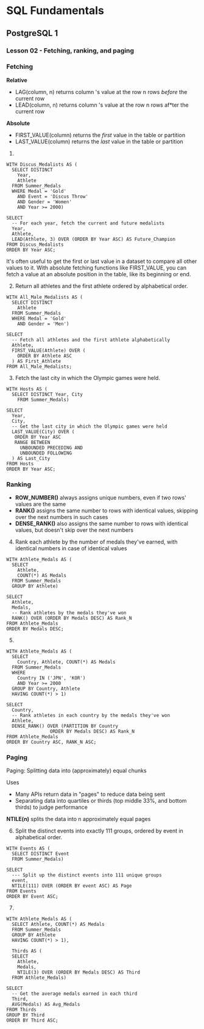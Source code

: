 # SQL Fundamentals

## PostgreSQL 1

### Lesson 02 - Fetching, ranking, and paging

### Fetching

**Relative**
- LAG(column, n) returns column 's value at the row n rows *before* the current row
- LEAD(column, n) returns column 's value at the row n rows af*ter the current row

**Absolute**
- FIRST_VALUE(column) returns the *first* value in the table or partition
- LAST_VALUE(column) returns the *last* value in the table or partition

1) 

```
WITH Discus_Medalists AS (
  SELECT DISTINCT
    Year,
    Athlete
  FROM Summer_Medals
  WHERE Medal = 'Gold'
    AND Event = 'Discus Throw'
    AND Gender = 'Women'
    AND Year >= 2000)

SELECT
  -- For each year, fetch the current and future medalists
  Year,
  Athlete,
  LEAD(Athlete, 3) OVER (ORDER BY Year ASC) AS Future_Champion
FROM Discus_Medalists
ORDER BY Year ASC;
```

It's often useful to get the first or last value in a dataset to compare all other values to it. With absolute fetching functions like FIRST_VALUE, you can fetch a value at an absolute position in the table, like its beginning or end.

2) Return all athletes and the first athlete ordered by alphabetical order.

```
WITH All_Male_Medalists AS (
  SELECT DISTINCT
    Athlete
  FROM Summer_Medals
  WHERE Medal = 'Gold'
    AND Gender = 'Men')

SELECT
  -- Fetch all athletes and the first athlete alphabetically
  Athlete,
  FIRST_VALUE(Athlete) OVER (
    ORDER BY Athlete ASC
  ) AS First_Athlete
FROM All_Male_Medalists;
```

3) Fetch the last city in which the Olympic games were held.

```
WITH Hosts AS (
  SELECT DISTINCT Year, City
    FROM Summer_Medals)

SELECT
  Year,
  City,
  -- Get the last city in which the Olympic games were held
  LAST_VALUE(City) OVER (
   ORDER BY Year ASC
   RANGE BETWEEN
     UNBOUNDED PRECEDING AND
     UNBOUNDED FOLLOWING
  ) AS Last_City
FROM Hosts
ORDER BY Year ASC;
```

### Ranking

- **ROW_NUMBER()** always assigns unique numbers, even if two rows' values are the same
- **RANK()** assigns the same number to rows with identical values, skipping over the next numbers in such cases
- **DENSE_RANK()** also assigns the same number to rows with identical values, but doesn't skip over the next numbers

4) Rank each athlete by the number of medals they've earned, with identical numbers in case of identical values

```
WITH Athlete_Medals AS (
  SELECT
    Athlete,
    COUNT(*) AS Medals
  FROM Summer_Medals
  GROUP BY Athlete)

SELECT
  Athlete,
  Medals,
  -- Rank athletes by the medals they've won
  RANK() OVER (ORDER BY Medals DESC) AS Rank_N
FROM Athlete_Medals
ORDER BY Medals DESC;
```

5) 

```
WITH Athlete_Medals AS (
  SELECT
    Country, Athlete, COUNT(*) AS Medals
  FROM Summer_Medals
  WHERE
    Country IN ('JPN', 'KOR')
    AND Year >= 2000
  GROUP BY Country, Athlete
  HAVING COUNT(*) > 1)

SELECT
  Country,
  -- Rank athletes in each country by the medals they've won
  Athlete,
  DENSE_RANK() OVER (PARTITION BY Country
                ORDER BY Medals DESC) AS Rank_N
FROM Athlete_Medals
ORDER BY Country ASC, RANK_N ASC;
```

### Paging

Paging: Splitting data into (approximately) equal chunks

Uses
- Many APIs return data in "pages" to reduce data being sent
- Separating data into quartiles or thirds (top middle 33%, and bottom thirds) to judge performance

**NTILE(n)** splits the data into n approximately equal pages

6) Split the distinct events into exactly 111 groups, ordered by event in alphabetical order.

```
WITH Events AS (
  SELECT DISTINCT Event
  FROM Summer_Medals)
  
SELECT
  --- Split up the distinct events into 111 unique groups
  event,
  NTILE(111) OVER (ORDER BY event ASC) AS Page
FROM Events
ORDER BY Event ASC;
```

7) 

```
WITH Athlete_Medals AS (
  SELECT Athlete, COUNT(*) AS Medals
  FROM Summer_Medals
  GROUP BY Athlete
  HAVING COUNT(*) > 1),
  
  Thirds AS (
  SELECT
    Athlete,
    Medals,
    NTILE(3) OVER (ORDER BY Medals DESC) AS Third
  FROM Athlete_Medals)
  
SELECT
  -- Get the average medals earned in each third
  Third,
  AVG(Medals) AS Avg_Medals
FROM Thirds
GROUP BY Third
ORDER BY Third ASC;
```